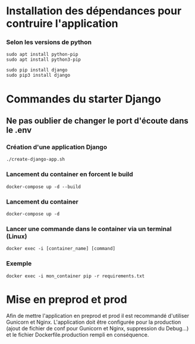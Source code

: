 # Installation des dépendances pour contruire l'application
### Selon les versions de python
```
sudo apt install python-pip
sudo apt install python3-pip
```
```
sudo pip install django
sudo pip3 install django
```

# Commandes du starter Django

## Ne pas oublier de changer le port d'écoute dans le .env

### Création d'une application Django
```
./create-django-app.sh
```

### Lancement du container en forcent le build
```
docker-compose up -d --build
```

### Lancement du container
```
docker-compose up -d
```

### Lancer une commande dans le container via un terminal (Linux)
```
docker exec -i [container_name] [command]
```
### Exemple
```
docker exec -i mon_container pip -r requirements.txt
```

# Mise en preprod et prod
Afin de mettre l'application en preprod et prod il est recommandé d'utiliser Gunicorn et Nginx.
L'application doit être configurée pour la production (ajout de fichier de conf pour Gunicorn et Nginx, suppression du Debug...) et le fichier Dockerfile.production rempli en conséquence.
